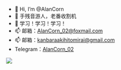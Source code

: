 - 👋 Hi, I’m @AlanCorn
- 👀 手残音游人，老番收割机
- 🌱 学习！学习！学习！
- 📫 邮箱：AlanCorn_02@foxmail.com
- 📫 邮箱：kanbaraakihitomirai@gmail.com
- Telegram：[AlanCorn_02](https://t.me/AlanCorn_02)
<!---
AlanCorn/AlanCorn is a ✨ special ✨ repository because its `README.md` (this file) appears on your GitHub profile.
You can click the Preview link to take a look at your changes.
--->
![](https://github-readme-stats.vercel.app/api?username=mayandev)
